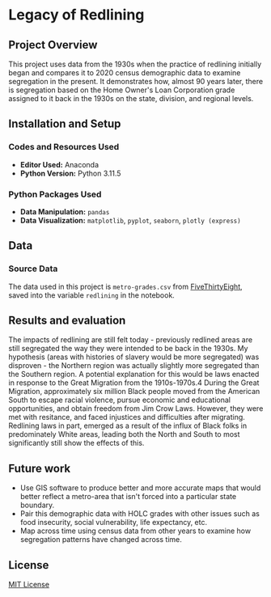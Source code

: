 # Legacy of Redlining

## Project Overview

This project uses data from the 1930s when the practice of redlining initially began and compares it to 2020 census demographic data to examine segregation in the present. It demonstrates how, almost 90 years later, there is segregation based on the Home Owner's Loan Corporation grade assigned to it back in the 1930s on the state, division, and regional levels. 

## Installation and Setup
### Codes and Resources Used

- **Editor Used:**  Anaconda
- **Python Version:** Python 3.11.5

### Python Packages Used

- **Data Manipulation:** `pandas`
- **Data Visualization:** `matplotlib`, `pyplot`, `seaborn`, `plotly (express)`
## Data
### Source Data
The data used in this project is `metro-grades.csv` from [FiveThirtyEight](https://github.com/fivethirtyeight/data/tree/master/redlining), saved into the variable `redlining` in the notebook.
## Results and evaluation
The impacts of redlining are still felt today - previously redlined areas are still segregated the way they were intended to be back in the 1930s. My hypothesis (areas with histories of slavery would be more segregated) was disproven - the Northern region was actually slightly more segregated than the Southern region. A potential explanation for this would be laws enacted in response to the Great Migration from the 1910s-1970s.4 During the Great Migration, approximately six million Black people moved from the American South to escape racial violence, pursue economic and educational opportunities, and obtain freedom from Jim Crow Laws. However, they were met with resitance, and faced injustices and difficulties after migrating. Redlining laws in part, emerged as a result of the influx of Black folks in predominately White areas, leading both the North and South to most significantly still show the effects of this.

## Future work
- Use GIS software to produce better and more accurate maps that would better reflect a metro-area that isn't forced into a particular state boundary.
- Pair this demographic data with HOLC grades with other issues such as food insecurity, social vulnerability, life expectancy, etc. 
- Map across time using census data from other years to examine how segregation patterns have changed across time.

## License
[MIT License](https://opensource.org/license/mit/)
